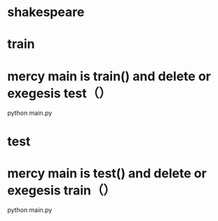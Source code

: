 # shakespeare
# train
# mercy main is train() and delete or  exegesis test（）
python main.py
# test
# mercy main is test() and delete or  exegesis train（）
python main.py
